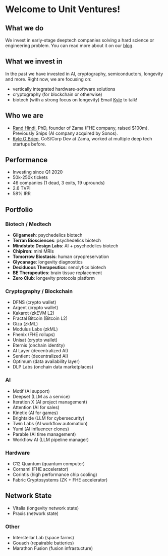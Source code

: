 # Welcome to Unit Ventures!

## What we do
We invest in early-stage deeptech companies solving a hard science or engineering problem. You can read more about it on our [blog](randhindi.substack.com).

## What we invest in
In the past we have invested in AI, cryptography, semiconductors, longevity and more. Right now, we are focusing on:
- vertically integrated hardware-software solutions
- cryptography (for blockchain or otherwise)
- biotech (with a strong focus on longevity)
Email [Kyle](kyle@unit.vc) to talk!

## Who we are
- [Rand Hindi](https://x.com/randhindi), PhD, founder of Zama (FHE company, raised $100m). Previously Snips (AI company acquired by Sonos). 
- [Kyle O'Brien](https://x.com/RoiStartup), CoS/Corp Dev at Zama, worked at multiple deep tech startups before.

## Performance
- Investing since Q1 2020
- 50k-250k tickets
- 46 companies (1 dead, 3 exits, 19 uprounds)
- 2.6 TVPI
- 58% IRR

## Portfolio
### Biotech / Medtech
- **Gilgamesh**: psychedelics biotech
- **Terran Biosciences**: psychedelics biotech
- **Mindstate Design Labs**: AI + psychedelics biotech
- **Chipiron**: mini MRIs
- **Tomorrow Biostasis**: human cryopreservation
- **Glycanage**: longevity diagnostics
- **Deciduous Therapeutics**: senolytics biotech
- **BE Therapeutics**: brain tissue replacement
- **Zero Club**: longevity protocols platform

### Cryptography / Blockchain
- DFNS (crypto wallet)
- Argent (crypto wallet)
- Kakarot (zkEVM L2)
- Fractal Bitcoin (Bitcoin L2)
- Giza (zkML)
- Modulus Labs (zkML)
- Fhenix (FHE rollups)
- Unisat (crypto wallet)
- Eternis (onchain identity)
- AI Layer (decentralized AI)
- Sentient (decentralized AI)
- Optimum (data availability layer)
- DLP Labs (onchain data marketplaces)

### AI
- Motif (AI support)
- Deepset (LLM as a service)
- Iteration X (AI project management)
- Attention (AI for sales)
- Kinetix (AI for games)
- Brightside (LLM for cybersecurity)
- Twin Labs (AI workflow automation)
- Yumi (AI influencer clones)
- Parable (AI time management)
- Workflow AI (LLM pipeline manager)

### Hardware
- C12 Quantum (quantum computer)
- Cornami (FHE accelerator)
- Corintis (high performance chip cooling)
- Fabric Cryptosystems (ZK + FHE accelerator)

## Network State
- Vitalia (longevity network state)
- Praxis (network state)

### Other
- Interstellar Lab (space farms)
- Gouach (repairable batteries)
- Marathon Fusion (fusion infrastucture)

